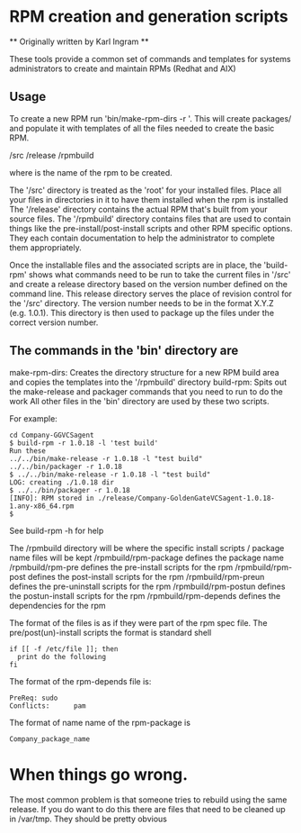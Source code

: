 # RPM creation and generation scripts
** Originally written by Karl Ingram **

These tools provide a common set of commands and templates for systems administrators to create and maintain RPMs (Redhat and AIX)

## Usage
To create a new RPM run 'bin/make-rpm-dirs -r <package>'. This will create packages/<package> and populate it with templates of all the files needed to create the basic RPM.

<package>/src
<package>/release
<package>/rpmbuild

where <package> is the name of the rpm to be created.

The '<package>/src' directory is treated as the 'root' for your installed files. Place all your files in directories in it to have them installed when the rpm is installed
The '<package>/release' directory contains the actual RPM that's built from your source files.
The '<package>/rpmbuild' directory contains files that are used to contain things like the pre-install/post-install scripts and other RPM specific options. They each contain documentation to help the administrator to complete them appropriately.

Once the installable files and the associated scripts are in place, the 'build-rpm' shows what commands need to be run to take the current files in '<package>/src' and create a release directory based on the version number defined on the command line.  This release directory serves the place of revision control for the '<package>/src' directory.
The version number needs to be in the format X.Y.Z (e.g. 1.0.1).  This directory is then used to package up the files under the correct version number.

## The commands in the 'bin' directory are

make-rpm-dirs: Creates the directory structure for a new RPM build area and copies the templates into the '<package>/rpmbuild' directory
build-rpm: Spits out the make-release and packager commands that you need to run to do the work
All other files in the 'bin' directory are used by these two scripts.

For example:
```
cd Company-GGVCSagent
$ build-rpm -r 1.0.18 -l 'test build'
Run these
../../bin/make-release -r 1.0.18 -l "test build"
../../bin/packager -r 1.0.18
$ ../../bin/make-release -r 1.0.18 -l "test build"
LOG: creating ./1.0.18 dir
$ ../../bin/packager -r 1.0.18
[INFO]: RPM stored in ./release/Company-GoldenGateVCSagent-1.0.18-1.any-x86_64.rpm
$
```

See build-rpm -h for help

The <tool>/rpmbuild directory will be where the specific install scripts / package name files will be kept
<tool>/rpmbuild/rpm-package     defines the package name
<tool>/rpmbuild/rpm-pre         defines the pre-install scripts for the rpm
<tool>/rpmbuild/rpm-post        defines the post-install scripts for the rpm
<tool>/rpmbuild/rpm-preun       defines the pre-uninstall scripts for the rpm
<tool>/rpmbuild/rpm-postun      defines the postun-install scripts for the rpm
<tool>/rpmbuild/rpm-depends     defines the dependencies for the rpm

The format of the files is as if they were part of the rpm spec file.
The pre/post(un)-install scripts the format is standard shell
```
if [[ -f /etc/file ]]; then
  print do the following
fi
```

The format of the rpm-depends file is:
```
PreReq: sudo
Conflicts:      pam
```

The format of name name of the rpm-package is
```
Company_package_name
```

# When things go wrong.

The most common problem is that someone tries to rebuild using the same release. 
If you do want to do this there are files that need to be cleaned up in /var/tmp.
They should be pretty obvious

